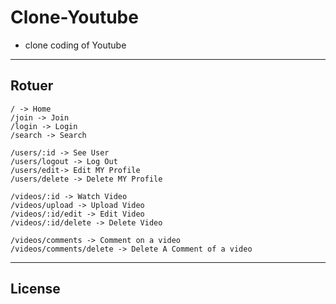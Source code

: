 # Clone-Youtube

- clone coding of Youtube

---

## Rotuer

```text
/ -> Home
/join -> Join
/login -> Login
/search -> Search

/users/:id -> See User
/users/logout -> Log Out
/users/edit-> Edit MY Profile
/users/delete -> Delete MY Profile

/videos/:id -> Watch Video
/videos/upload -> Upload Video
/videos/:id/edit -> Edit Video
/videos/:id/delete -> Delete Video

/videos/comments -> Comment on a video
/videos/comments/delete -> Delete A Comment of a video
```

---

## License
